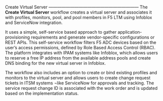 Create Virtual Server 
—————————————————————
The <strong>Create Virtual Server</strong> workflow creates a virtual server and associates it with profiles, monitors, pool, and pool members in F5 LTM using Infoblox and ServiceNow integration. 

It uses a simple, self-service based approach to gather application-provisioning requirements and generate vendor-specific configurations or REST APIs. This self-service workflow filters F5 ADC devices based on the user’s access permissions, defined by Role Based Access Control (RBAC). The platform integrates with IPAM systems like Infoblox, which allows users to reserve a free IP address from the available address pools and create DNS binding for the new virtual server in Infoblox.

The workflow also includes an option to create or bind existing profiles and monitors to the virtual server and allows users to create change request tickets in ITSM systems ¬like ServiceNow for approvals and tracking. The service request change ID is associated with the work order and is updated based on the implementation status.


